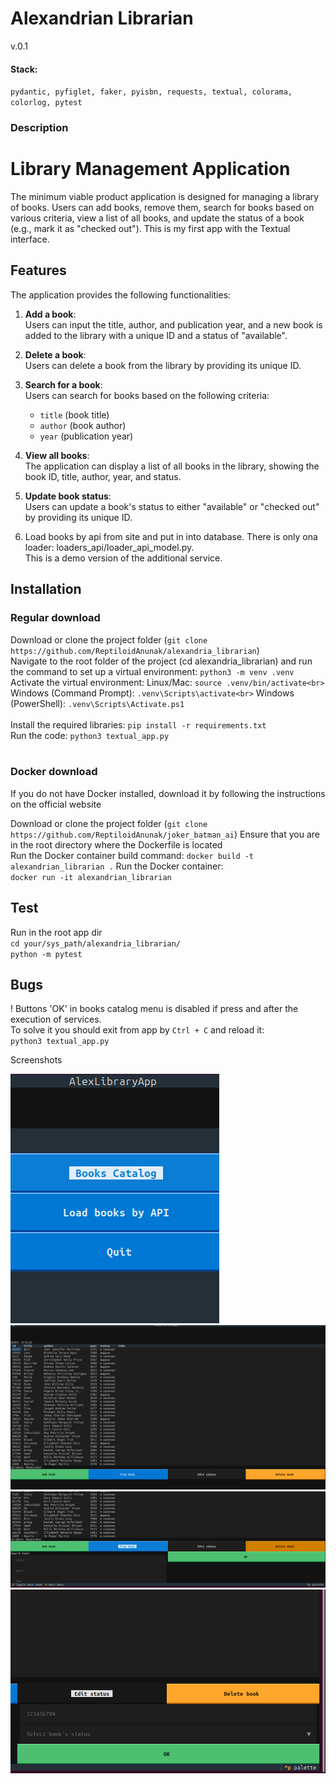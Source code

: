 # **Alexandrian Librarian**
v.0.1
#### Stack:
`pydantic, pyfiglet, faker, pyisbn, requests, textual, colorama, colorlog, pytest
`


### **Description**

# Library Management Application

The minimum viable product application is designed for managing a library of books. Users can add books, remove them, search for books based on various criteria, view a list of all books, and update the status of a book (e.g., mark it as "checked out").
This is my first app with the Textual interface.

## Features

The application provides the following functionalities:

1. **Add a book**:  
   Users can input the title, author, and publication year, and a new book is added to the library with a unique ID and a status of "available".
   
2. **Delete a book**:  
   Users can delete a book from the library by providing its unique ID.

3. **Search for a book**:  
   Users can search for books based on the following criteria:
   - `title` (book title)
   - `author` (book author)
   - `year` (publication year)

4. **View all books**:  
   The application can display a list of all books in the library, showing the book ID, title, author, year, and status.

5. **Update book status**:  
   Users can update a book's status to either "available" or "checked out" by providing its unique ID.

6. Load books by api from site and put in into database. There is only ona loader: loaders_api/loader_api_model.py.<br>
This is a demo version of the additional service.

## Installation

### Regular download

Download or clone the project folder (`git clone https://github.com/ReptiloidAnunak/alexandria_librarian`)<br>
Navigate to the root folder of the project (cd alexandria_librarian) and run the command to set up a virtual environment: `python3 -m venv .venv`<br>
Activate the virtual environment:
    Linux/Mac: `source .venv/bin/activate<br>`
    Windows (Command Prompt): `.venv\Scripts\activate<br>`
    Windows (PowerShell): `.venv\Scripts\Activate.ps1`<br> <br>
Install the required libraries: `pip install -r requirements.txt`<br>
Run the code: `python3 textual_app.py` <br><br>

### Docker download

If you do not have Docker installed, download it by following the instructions on the official website

Download or clone the project folder (`git clone https://github.com/ReptiloidAnunak/joker_batman_ai`)
Ensure that you are in the root directory where the Dockerfile is located<br>Run the Docker container build command: `docker build -t alexandrian_librarian .`
Run the Docker container: <br>`docker run -it alexandrian_librarian`

## Test 
Run in the root app dir<br>
`cd your/sys_path/alexandria_librarian/`<br>
`python -m pytest`

## Bugs

! Buttons 'OK' in books catalog menu is disabled if press and after the execution of services.<br>
To solve it you should exit from app by `Ctrl + C` and reload it:<br>`python3 textual_app.py`

Screenshots

![main_menu.png](screenshots/main_menu.png)
<br>
![books_catalog.png](screenshots/books_catalog.png)
<br>
![add_book.png](screenshots/add_book.png)
<br>
![del_book.png](screenshots/del_book.png)